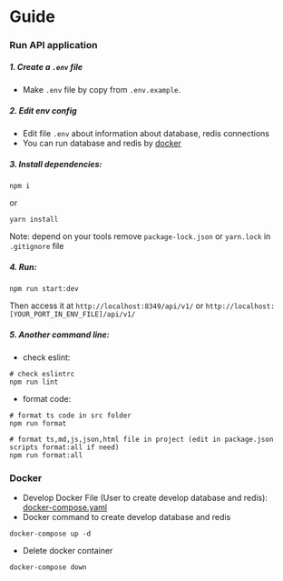 # Guide

### Run API application

##### 1. Create a `.env` file

- Make `.env` file by copy from `.env.example`.

##### 2. Edit env config

- Edit file `.env` about information about database, redis connections
- You can run database and redis by [docker](#docker)

##### 3. Install dependencies:

```shell
npm i
```

or

```shell
yarn install
```

Note: depend on your tools remove `package-lock.json` or `yarn.lock` in `.gitignore` file

##### 4. Run:

```shell
npm run start:dev
```

Then access it at `http://localhost:8349/api/v1/`
or `http://localhost:[YOUR_PORT_IN_ENV_FILE]/api/v1/`

##### 5. Another command line:

- check eslint:

```shell
# check eslintrc
npm run lint
```

- format code:

```shell
# format ts code in src folder
npm run format
```

```shell
# format ts,md,js,json,html file in project (edit in package.json scripts format:all if need)
npm run format:all
```

### Docker

- Develop Docker File (User to create develop database and redis):
  [docker-compose.yaml](docker-compose.yaml)
- Docker command to create develop database and redis

```shell
docker-compose up -d
```

- Delete docker container

```shell
docker-compose down
```
